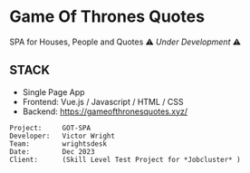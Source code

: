 # Game Of Thrones Quotes 

SPA for Houses, People and Quotes
⚠️ *Under Development* ⚠️

## STACK

* Single Page App
* Frontend: Vue.js / Javascript / HTML / CSS
* Backend: <https://gameofthronesquotes.xyz/>

``` plain
Project:     GOT-SPA
Developer:   Victor Wright
Team:        wrightsdesk
Date:        Dec 2023
Client:      (Skill Level Test Project for *Jobcluster* )
```
